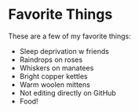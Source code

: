 # Favorite Things

These are a few of my favorite things:

- Sleep deprivation w friends
- Raindrops on roses
- Whiskers on manatees
- Bright copper kettles
- Warm woolen mittens
- Not editing directly on GitHub
- Food!

